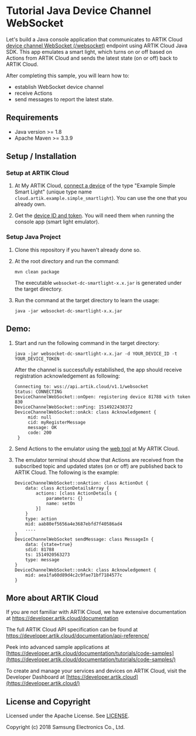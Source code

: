 # Tutorial Java Device Channel WebSocket

Let's build a Java console application that communicates to ARTIK Cloud [device channel WebSocket (/websocket)](https://developer.artik.cloud/documentation/data-management/rest-and-websockets.html##device-channel-websocket) endpoint using ARTIK Cloud Java SDK. This app emulates a smart light, which turns on or off based on Actions from ARTIK Cloud and sends the latest state (on or off) back to ARTIK Cloud.

After completing this sample, you will learn how to:

- establish WebSocket device channel
- receive Actions
- send messages to report the latest state.

## Requirements

- Java version >= 1.8
- Apache Maven >= 3.3.9

## Setup / Installation

### Setup at ARTIK Cloud

 1. At My ARTIK Cloud, [connect a device](https://my.artik.cloud/new_device/cloud.artik.example.simple_smartlight) of the type "Example Simple Smart Light" (unique type name `cloud.artik.example.simple_smartlight`). You can use the one that you already own.
 
 2. Get the [device ID and token](https://developer.artik.cloud/documentation/tools/web-tools.html#managing-a-device-token). You will need them when running the console app (smart light emulator). 

### Setup Java Project

1. Clone this repository if you haven't already done so.

2. At the root directory and run the command:

   ~~~shell
   mvn clean package
   ~~~
   The executable `websocket-dc-smartlight-x.x.jar` is generated under the target directory.

3. Run the command at the target directory to learn the usage:
   ~~~shell
   java -jar websocket-dc-smartlight-x.x.jar
   ~~~

## Demo:

 1. Start and run the following command in the target directory:
    ~~~
    java -jar websocket-dc-smartlight-x.x.jar -d YOUR_DEVICE_ID -t YOUR_DEVICE_TOKEN
    ~~~
    After the channel is successfully estabilished, the app should receive registration acknowledgement as following:
    ~~~
    Connecting to: wss://api.artik.cloud/v1.1/websocket
    Status: CONNECTING
    DeviceChannelWebSocket::onOpen: registering device 81788 with token 830
    DeviceChannelWebSocket::onPing: 1514922438372
    DeviceChannelWebSocket::onAck: class Acknowledgement {
         mid: null
         cid: myRegisterMessage
         message: OK
         code: 200
     }
    ~~~

 2. Send Actions to the emulator using the [web tool](https://developer.artik.cloud/documentation/tutorials/an-iot-remote-control.html#test-the-light) at My ARTIK Cloud.

 3. The emulator terminal should show that Actions are received from the subscribed topic and updated states (on or off) are published back to ARTIK Cloud. The following is the example:
    ~~~shell
    DeviceChannelWebSocket::onAction: class ActionOut {
        data: class ActionDetailsArray {
            actions: [class ActionDetails {
                parameters: {}
                name: setOn
            }]
        }
        type: action
        mid: aab80ef5656a4e3687ebfd7f40586ad4
        ....
    }
    DeviceChannelWebSocket sendMessage: class MessageIn {
        data: {state=true}
        sdid: 81788
        ts: 1514920563273
        type: message
    }
    DeviceChannelWebSocket::onAck: class Acknowledgement {
        mid: aea1fa60d89d4c2c9fae71bf7184577c
    }
    ~~~

## More about ARTIK Cloud

If you are not familiar with ARTIK Cloud, we have extensive documentation at <https://developer.artik.cloud/documentation>

The full ARTIK Cloud API specification can be found at <https://developer.artik.cloud/documentation/api-reference/>

Peek into advanced sample applications at [https://developer.artik.cloud/documentation/tutorials/code-samples](https://developer.artik.cloud/documentation/tutorials/code-samples/)

To create and manage your services and devices on ARTIK Cloud, visit the Developer Dashboard at [https://developer.artik.cloud](https://developer.artik.cloud/)

## License and Copyright

Licensed under the Apache License. See [LICENSE](./LICENSE).

Copyright (c) 2018 Samsung Electronics Co., Ltd.
